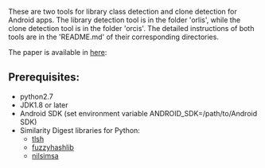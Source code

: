 These are two tools for library class detection and clone detection for Android apps.
The library detection tool is in the folder 'orlis', while the clone detection tool
is in the folder 'orcis'. The detailed instructions of both tools are in the 'README.md'
of their corresponding directories.

The paper is available in [here](http://web.cse.ohio-state.edu/presto/pubs/msoft18.pdf):

## Prerequisites:
 * python2.7
 * JDK1.8 or later
 * Android SDK (set environment variable ANDROID_SDK=/path/to/Android SDK)
 * Similarity Digest libraries for Python:
   * [tlsh](https://github.com/trendmicro/tlsh)
   * [fuzzyhashlib](https://github.com/sptonkin/fuzzyhashlib)
   * [nilsimsa](https://github.com/diffeo/py-nilsimsa)
